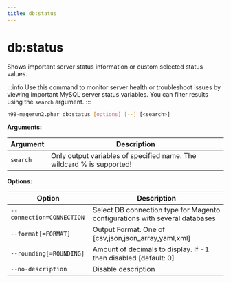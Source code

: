 ```yaml
---
title: db:status
---
```


# db:status

Shows important server status information or custom selected status values.

:::info
Use this command to monitor server health or troubleshoot issues by viewing important MySQL server status variables. You can filter results using the `search` argument.
:::

```sh
n98-magerun2.phar db:status [options] [--] [<search>]
```

**Arguments:**

| Argument | Description                                                              |
|----------|--------------------------------------------------------------------------|
| `search` | Only output variables of specified name. The wildcard % is supported!    |

**Options:**

| Option                   | Description                                                                 |
|--------------------------|-----------------------------------------------------------------------------|
| `--connection=CONNECTION`| Select DB connection type for Magento configurations with several databases |
| `--format[=FORMAT]`      | Output Format. One of [csv,json,json_array,yaml,xml]                        |
| `--rounding[=ROUNDING]`  | Amount of decimals to display. If -1 then disabled [default: 0]             |
| `--no-description`       | Disable description                                                         |

